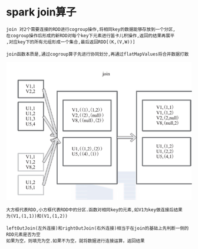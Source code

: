 # spark join算子

    join 对2个需要连接的RDD进行cogroup操作,将相同key的数据能够存放到一个分区,
    在cogroup操作后形成的新RDD对每个key下元素进行笛卡儿积操作,返回的结果再展平
    ,对应key下的所有元组形成一个集合,最后返回RDD[(K,(V,W))]
    
    join函数本质是,通过cogroup算子先进行协同划分,再通过flatMapValues将合并数据打散
![image](https://github.com/williamzhang11/fastBigData/blob/master/src/main/java/com/xiu/fastBigData/join/image/join.jpg)

    大方框代表RDD,小方框代表RDD中的分区.函数对相同key的元素,如V1为key做连接后结果
    为(V1,(1,1))和(V1,(1,2))
    
    leftOutJoin(左外连接)和rightOutJoin(右外连接)相当于在join的基础上先判断一侧的RDD元素是否为空
    如果为空，则填充为空.如果不为空，就将数据进行连接运算，返回结果
    
